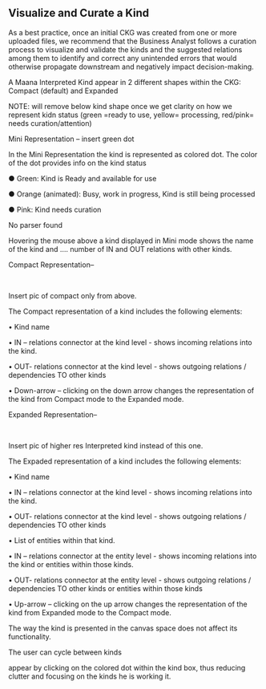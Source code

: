 <?xml version="1.0" encoding="utf-8"?>
<html xmlns:MadCap="http://www.madcapsoftware.com/Schemas/MadCap.xsd" MadCap:lastBlockDepth="6" MadCap:lastHeight="1442" MadCap:lastWidth="1841" class="task">
    <head><title>Visualize and Curate a Kind</title>
    </head>
    <body>
        <h2>Visualize and Curate a Kind</h2>
        <p class="BodyText">As a best practice, once an initial CKG was created from one or more uploaded files, we recommend that the Business Analyst follows a curation process to visualize and validate the kinds and the suggested relations among them to identify and correct any unintended errors that would otherwise propagate downstream and negatively impact decision-making.</p>
        <p class="BodyText">A Maana Interpreted Kind appear in 2 different shapes within the CKG: Compact (default) and Expanded</p>
        <p class="BodyText">NOTE: will remove below kind shape once we get clarity on how we represent kidn status (green =ready to use, yellow= processing, red/pink= needs curation/attention)</p>
        <p class="BodyText">Mini Representation –  insert green dot</p>
        <p class="BodyText">In the Mini Representation the kind is represented as colored dot. The color of the dot provides info on the kind status</p>
        <p class="BodyText">● Green: Kind is Ready and available for use</p>
        <p class="BodyText">● Orange (animated): Busy, work in progress, Kind is still being processed</p>
        <p class="BodyText">● Pink: Kind needs curation</p>
        <p class="BodyText">No parser found</p>
        <p class="BodyText">Hovering the mouse above a kind displayed in Mini mode shows the name of the kind and …. number of IN and OUT relations with other kinds.</p>
        <p class="BodyText">Compact Representation–</p>
        <p class="BodyText">&#160;</p>
        <p class="BodyText">Insert pic of compact only from above.</p>
        <p class="BodyText">The Compact representation of a kind includes the following elements:</p>
        <p class="BodyText">•	Kind name</p>
        <p class="BodyText">•	IN – relations connector at the kind level - shows incoming relations into the kind.</p>
        <p class="BodyText">•	OUT- relations connector at the kind level - shows outgoing relations / dependencies TO other kinds</p>
        <p class="BodyText">•	Down-arrow – clicking on the down arrow changes the representation of the kind from Compact mode to the Expanded mode.</p>
        <p class="BodyText">Expanded Representation–</p>
        <p class="BodyText">&#160;</p>
        <p class="BodyText">Insert pic of higher res Interpreted kind instead of this one.</p>
        <p class="BodyText">The Expaded representation of a kind includes the following elements:</p>
        <p class="BodyText">•	Kind name</p>
        <p class="BodyText">•	IN – relations connector at the kind level - shows incoming relations into the kind.</p>
        <p class="BodyText">•	OUT- relations connector at the kind level - shows outgoing relations / dependencies TO other kinds</p>
        <p class="BodyText">•	List of entities within that kind.</p>
        <p class="BodyText">•	IN – relations connector at the entity level - shows incoming relations into the kind or entities within those kinds.</p>
        <p class="BodyText">•	OUT- relations connector at the entity level - shows outgoing relations / dependencies TO other kinds or entities within those kinds</p>
        <p class="BodyText">•	Up-arrow – clicking on the up arrow changes the representation of the kind from Expanded mode to the Compact mode.</p>
        <p class="BodyText">The way the kind is presented in the canvas space does not affect its functionality.</p>
        <p class="BodyText">The user can cycle between kinds</p>
        <p class="BodyText">appear by clicking on the colored dot within the kind box, thus reducing clutter and focusing on the kinds he is working it.</p>
    </body>
</html>
